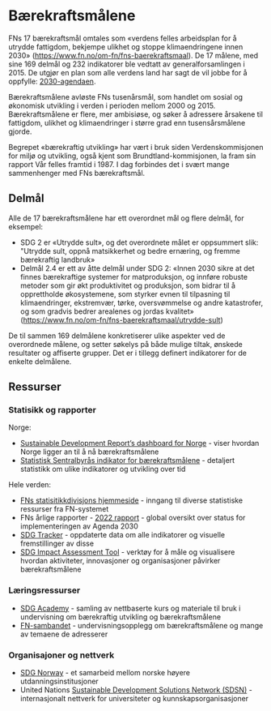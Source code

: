 # Bærekraftsmålene

FNs 17 bærekraftsmål omtales som «verdens felles arbeidsplan for å utrydde fattigdom, bekjempe ulikhet og stoppe klimaendringene innen 2030» (https://www.fn.no/om-fn/fns-baerekraftsmaal). De 17 målene, med sine 169 delmål og 232 indikatorer ble vedtatt av generalforsamlingen i 2015. De utgjør en plan som alle verdens land har sagt de vil jobbe for å oppfylle: [2030-agendaen](https://sdgs.un.org/2030agenda).

Bærekraftsmålene avløste FNs tusenårsmål, som handlet om sosial og økonomisk utvikling i verden i perioden mellom 2000 og 2015. Bærekraftsmålene er flere, mer ambisiøse, og søker å adressere årsakene til fattigdom, ulikhet og klimaendringer i større grad enn tusensårsmålene gjorde. 

Begrepet «bærekraftig utvikling» har vært i bruk siden Verdenskommisjonen for miljø og utvikling, også kjent som Brundtland-kommisjonen, la fram sin rapport Vår felles framtid i 1987. I dag forbindes det i svært mange sammenhenger med FNs bærekraftsmål. 

## Delmål

Alle de 17 bærekraftsmålene har ett overordnet mål og flere delmål, for eksempel:
* SDG 2 er «Utrydde sult», og det overordnete målet er oppsummert slik: "Utrydde sult, oppnå matsikkerhet og bedre ernæring, og fremme bærekraftig landbruk» 
* Delmål 2.4 er ett av åtte delmål under SDG 2: «Innen 2030 sikre at det finnes bærekraftige systemer for matproduksjon, og innføre robuste metoder som gir økt produktivitet og produksjon, som bidrar til å opprettholde økosystemene, som styrker evnen til tilpasning til klimaendringer, ekstremvær, tørke, oversvømmelse og andre katastrofer, og som gradvis bedrer arealenes og jordas kvalitet» (https://www.fn.no/om-fn/fns-baerekraftsmaal/utrydde-sult)

De til sammen 169 delmålene konkretiserer ulike aspekter ved de overordnede målene, og setter søkelys på både mulige tiltak, ønskede resultater og affiserte grupper. Det er i tillegg definert indikatorer for de enkelte delmålene. 

## Ressurser

### Statisikk og rapporter 

Norge:
- [Sustainable Development Report’s dashboard for Norge](https://dashboards.sdgindex.org/profiles/norway) - viser hvordan Norge ligger an til å nå bærekraftsmålene
- [Statistisk Sentralbyrås indikator for bærekraftsmålene](https://www.ssb.no/sdg) - detaljert statistikk om ulike indikatorer og utvikling over tid

Hele verden:
- [FNs statisitikkdivisjons hjemmeside](https://unstats.un.org/sdgs/dataportal) - inngang til diverse statistiske ressurser fra FN-systemet
- FNs årlige rapporter - [2022 rapport](https://unstats.un.org/sdgs/report/2022/) - global oversikt over status for implementeringen av Agenda 2030
- [SDG Tracker](https://sdg-tracker.org/) - oppdaterte data om alle indikatorer og visuelle fremstillinger av disse 
- [SDG Impact Assessment Tool](https://sdgimpactassessmenttool.org/) - verktøy for å måle og visualisere hvordan aktiviteter, innovasjoner og organisasjoner påvirker bærekraftsmålene

### Læringsressurser
- [SDG Academy](https://sdgacademy.org/) - samling av nettbaserte kurs og materiale til bruk i undervisning om bærekraftig utvikling og bærekraftsmålene
-	[FN-sambandet](https://www.fn.no/om-fn/fns-baerekraftsmaal) - undervisningsopplegg om bærekraftsmålene og mange av temaene de adresserer

### Organisajoner og nettverk
-	[SDG Norway](https://www.uib.no/en/sdgnorway/127053/about-sdg-norway) - et samarbeid mellom norske høyere utdanningsinstitusjoner
-	United Nations [Sustainable Development Solutions Network (SDSN)](https://www.unsdsn.org/) - internasjonalt nettverk for universiteter og kunnskapsorganisasjoner

